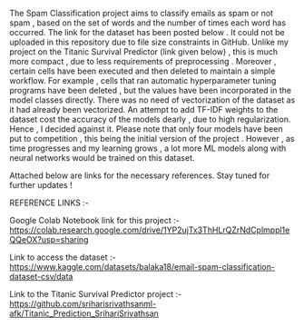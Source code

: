 The Spam Classification project aims to classify emails as spam or not spam , based on the set of words and the number of times each word has occurred.
The link for the dataset has been posted below . It could not be uploaded in this repository due to file size constraints in GitHub.
Unlike my project on the Titanic Survival Predictor (link given below) , this is much more compact , due to less requirements of preprocessing . Moreover , certain cells have been executed and then deleted to maintain a simple workflow.
For example , cells that ran automatic hyperparameter tuning programs have been deleted , but the values have been incorporated in the model classes directly.
There was no need of vectorization of the dataset as it had already been vectorized. An attempt to add TF-IDF weights to the dataset cost the accuracy of the models dearly , due to high regularization. 
Hence , I decided against it.
Please note that only four models have been put to competition , this being the initial version of the project . However , as time progresses and my learning grows , a lot more ML models along with neural networks 
would be trained on this dataset.

Attached below are links for the necessary references. Stay tuned for further updates !

REFERENCE LINKS :-

Google Colab Notebook link for this project :- https://colab.research.google.com/drive/1YP2ujTx3ThHLrQZrNdCplmppl1eQQeOX?usp=sharing

Link to access the dataset :- https://www.kaggle.com/datasets/balaka18/email-spam-classification-dataset-csv/data

Link to the Titanic Survival Predictor project :- https://github.com/sriharisrivathsanml-afk/Titanic_Prediction_SrihariSrivathsan
